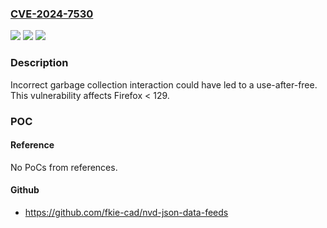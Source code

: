 ### [CVE-2024-7530](https://cve.mitre.org/cgi-bin/cvename.cgi?name=CVE-2024-7530)
![](https://img.shields.io/static/v1?label=Product&message=Firefox&color=blue)
![](https://img.shields.io/static/v1?label=Version&message=unspecified%3C%20129%20&color=brighgreen)
![](https://img.shields.io/static/v1?label=Vulnerability&message=Use-after-free%20in%20JavaScript%20code%20coverage%20collection&color=brighgreen)

### Description

Incorrect garbage collection interaction could have led to a use-after-free. This vulnerability affects Firefox < 129.

### POC

#### Reference
No PoCs from references.

#### Github
- https://github.com/fkie-cad/nvd-json-data-feeds


